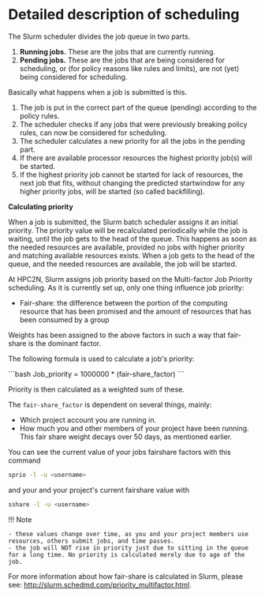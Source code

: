 # Detailed description of scheduling

The Slurm scheduler divides the job queue in two parts.

1. **Running jobs.** These are the jobs that are currently running.
2. **Pending jobs.** These are the jobs that are being considered for scheduling, or (for policy reasons like rules and limits), are not (yet) being considered for scheduling.

Basically what happens when a job is submitted is this.

1. The job is put in the correct part of the queue (pending) according to the policy rules.
2. The scheduler checks if any jobs that were previously breaking policy rules, can now be considered for scheduling.
3. The scheduler calculates a new priority for all the jobs in the pending part.
4. If there are available processor resources the highest priority job(s) will be started.
5. If the highest priority job cannot be started for lack of resources, the next job that fits, without changing the predicted startwindow for any higher priority jobs, will be started (so called backfilling).

**Calculating priority**

When a job is submitted, the Slurm batch scheduler assigns it an initial priority. The priority value will be recalculated periodically while the job is waiting, until the job gets to the head of the queue. This happens as soon as the needed resources are available, provided no jobs with higher priority and matching available resources exists. When a job gets to the head of the queue, and the needed resources are available, the job will be started.

At HPC2N, Slurm assigns job priority based on the Multi-factor Job Priority scheduling. As it is currently set up, only one thing influence job priority:

- Fair-share: the difference between the portion of the computing resource that has been promised and the amount of resources that has been consumed by a group

Weights has been assigned to the above factors in such a way that fair-share is the dominant factor.

The following formula is used to calculate a job's priority:

<div>
```bash
Job_priority = 1000000 * (fair-share_factor)
```
</div>

Priority is then calculated as a weighted sum of these.

The <code>fair-share\_factor</code> is dependent on several things, mainly:

- Which project account you are running in.
- How much you and other members of your project have been running. This fair share weight decays over 50 days, as mentioned earlier.

You can see the current value of your jobs fairshare factors with this command

```bash
sprio -l -u <username>
```

and your and your project's current fairshare value with 

```bash
sshare -l -u <username>
```

!!! Note 

    - these values change over time, as you and your project members use resources, others submit jobs, and time passes.
    - the job will NOT rise in priority just due to sitting in the queue for a long time. No priority is calculated merely due to age of the job.

For more information about how fair-share is calculated in Slurm, please see: <a href="https://slurm.schedmd.com/priority_multifactor.html" target="_blank">http://slurm.schedmd.com/priority_multifactor.html</a>. 

